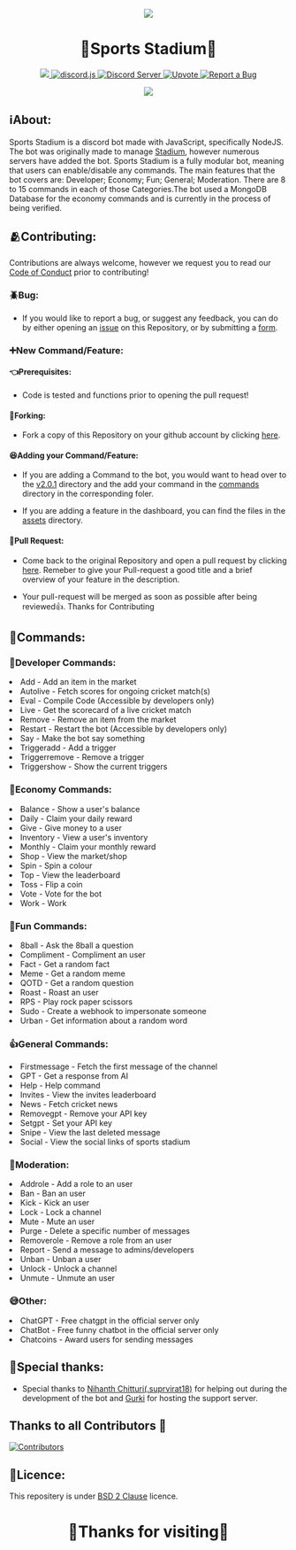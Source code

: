 <p align = "center"><img src = "https://cdn.discordapp.com/attachments/1062477574841831594/1233606111807012864/image.png?ex=662db4b8&is=662c6338&hm=0c78e146a60f89911db1782ddd480f5baae36ef9cd625759d3aaa590e9541c1d&"></p>

<h1 align = "center">🚨Sports Stadium🚨</h1>

<p align="center">
  <a href="https://zemerik.is-a.dev/Sports-Stadium">
    <img src="https://img.shields.io/badge/Dashboard-orange.svg">
  </a>
  <a href="https://github.com/Rapptz/discord.py/">
     <img src="https://img.shields.io/badge/discord-js-yellow.svg" alt="discord.js">
  </a>
  <a href="https://discord.gg/THJheePHaH7">
    <img src="https://discordapp.com/api/guilds/1019544819133054976/widget.png" alt="Discord Server">
  </a>
  <a href="https://top.gg/bot/1119542429201211432">
    <img src="https://img.shields.io/badge/Up-Vote-purple.svg" alt="Upvote">
  </a>
  <a href="https://forms.gle/vr9mPw72HczYaLSH8">
    <img src="https://img.shields.io/badge/Report-Bug!-green.svg" alt="Report a Bug">
  </a>
</p>

<p align = "center"><img src = "https://discord.c99.nl/widget/theme-4/1119542429201211432.png"></p>

## ℹ️About:</h3>
<p>Sports Stadium is a discord bot made with JavaScript, specifically NodeJS. The bot was originally made to manage <a href = "https://discord.gg/THJhePHaH7">Stadium</a>, however numerous servers have added the bot. Sports Stadium is a fully modular bot, meaning that users can enable/disable any commands. The main features that the bot covers are: Developer; Economy; Fun; General; Moderation. There are 8 to 15 commands in each of those Categories.The bot used a MongoDB Database for the economy commands and is currently in the process of being verified.</p>

## 🫂Contributing:

Contributions are always welcome, however we request you to read our [Code of Conduct](https://github.com/Zemerik/Sports-Stadium/blob/main/CODE_OF_CONDUCT.md) prior to contributing!

### 🪲Bug:

- If you would like to report a bug, or suggest any feedback, you can do by either opening an [issue](https://github.com/Zemerik/Sports-Stadium/issues) on this Repository, or by submitting a [form](https://forms.gle/vr9mPw72HczYaLSH8). 

### ➕New Command/Feature:

#### 👈Prerequisites:

- Code is tested and functions prior to opening the pull request!

#### 🍴Forking:

- Fork a copy of this Repository on your github account by clicking [here](https://github.com/Zemerik/Sports-Stadium/fork).

#### 😆Adding your Command/Feature:

- If you are adding a Command to the bot, you would want to head over to the [v2.0.1](https://github.com/Zemerik/Sports-Stadium/tree/main/v2.0.1) directory and the add your command in the [commands](https://github.com/Zemerik/Sports-Stadium/tree/main/v2.0.1/commands) directory in the corresponding foler.

- If you are adding a feature in the dashboard, you can find the files in the [assets](https://github.com/Zemerik/Sports-Stadium/tree/main/assets) directory.

#### 🔗Pull Request:

- Come back to the original Repository and open a pull request by clicking [here](https://github.com/Zemerik/Sports-Stadium/pulls). Remeber to give your Pull-request a good title and a brief overview of your feature in the description.

- Your pull-request will be merged as soon as possible after being reviewed👍. Thanks for Contributing

## 📝Commands:

### 📱Developer Commands:
<li>Add - Add an item in the market</li>
<li>Autolive - Fetch scores for ongoing cricket match(s)</li>
<li>Eval - Compile Code (Accessible by developers only)</li>
<li>Live - Get the scorecard of a live cricket match</li>
<li>Remove - Remove an item from the market</li>
<li>Restart - Restart the bot (Accessible by developers only)</li>
<li>Say - Make the bot say something</li>
<li>Triggeradd - Add a trigger</li>
<li>Triggerremove - Remove a trigger</li>
<li>Triggershow - Show the current triggers</li>

### 🤑Economy Commands:
<li>Balance - Show a user's balance</li>
<li>Daily - Claim your daily reward</li>
<li>Give - Give money to a user</li>
<li>Inventory - View a user's inventory</li>
<li>Monthly - Claim your monthly reward</li>
<li>Shop - View the market/shop</li>
<li>Spin - Spin a colour</li>
<li>Top - View the leaderboard</li>
<li>Toss - Flip a coin</li>
<li>Vote - Vote for the bot</li>
<li>Work - Work</li>

### 🤪Fun Commands:
<li>8ball - Ask the 8ball a question</li>
<li>Compliment - Compliment an user</li>
<li>Fact - Get a random fact</li>
<li>Meme - Get a random meme</li>
<li>QOTD - Get a random question</li>
<li>Roast - Roast an user</li>
<li>RPS - Play rock paper scissors </li>
<li>Sudo - Create a webhook to impersonate someone</li>
<li>Urban - Get information about a random word</li>

### 👍General Commands:
<li>Firstmessage - Fetch the first message of the channel</li>
<li>GPT - Get a response from AI</li>
<li>Help - Help command</li>
<li>Invites - View the invites leaderboard</li>
<li>News - Fetch cricket news</li>
<li>Removegpt - Remove your API key</li>
<li>Setgpt - Set your API key</li>
<li>Snipe - View the last deleted message</li>
<li>Social - View the social links of sports stadium</li>

### 🚨Moderation: 
<li>Addrole - Add a role to an user</li>
<li>Ban - Ban an user</li>
<li>Kick - Kick an user</li>
<li>Lock - Lock a channel</li>
<li>Mute - Mute an user</li>
<li>Purge - Delete a specific number of messages</li>
<li>Removerole - Remove a role from an user</li>
<li>Report - Send a message to admins/developers</li>
<li>Unban - Unban a user</li>
<li>Unlock - Unlock a channel</li>
<li>Unmute - Unmute an user</li>

### 😅Other: </h3>
<li>ChatGPT - Free chatgpt in the official server only</li>
<li>ChatBot - Free funny chatbot in the official server only</li>
<li>Chatcoins - Award users for sending messages</li>


## 🤗Special thanks:
- Special thanks to <a href = "https://discord.com/users/721088505886441484">Nihanth Chitturi(.suprvirat18)</a> for helping out during the development of the bot and <a href = "https://discord.com/users/910768559175639080">Gurki</a> for hosting the support server. 

## Thanks to all Contributors 💪 

[![Contributors](https://contrib.rocks/image?repo=Zemerik/Sports-Stadium)](https://github.com/Zemerik/Sports-Stadium/graphs/contributors)


## 🪪Licence: 
<p>This repositery is under <a href = "https://github.com/Zemerik/Sports-Universe-Bot/blob/main/LICENSE">BSD 2 Clause</a> licence.</p>

<h1 align = "center">🤩Thanks for visiting🤩</h1>
